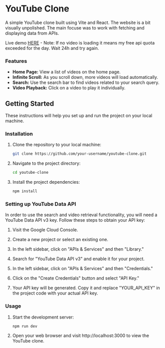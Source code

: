 # YouTube Clone

A simple YouTube clone built using Vite and React.
The website is a bit visually unpolished. The main focuse was to work with fetching and displaying data from APIs.

Live demo [HERE](https://stefanpython.github.io/youtube-clone/) - Note: If no video is loading it means my free api quota exceeded for the day.
Wait 24h and try again.

### Features

- **Home Page:** View a list of videos on the home page.
- **Infinite Scroll:** As you scroll down, more videos will load automatically.
- **Search:** Use the search bar to find videos related to your search query.
- **Video Playback:** Click on a video to play it individually.

## Getting Started

These instructions will help you set up and run the project on your local machine.

### Installation

1. Clone the repository to your local machine:

   ```bash
   git clone https://github.com/your-username/youtube-clone.git
   ```

2. Navigate to the project directory:
   ```bash
   cd youtube-clone
   ```
3. Install the project dependencies:
   ```bash
   npm install
   ```

### Setting up YouTube Data API

In order to use the search and video retrieval functionality, you will need a YouTube Data API v3 key. Follow these steps to obtain your API key:

1. Visit the Google Cloud Console.

2. Create a new project or select an existing one.

3. In the left sidebar, click on "APIs & Services" and then "Library."

4. Search for "YouTube Data API v3" and enable it for your project.

5. In the left sidebar, click on "APIs & Services" and then "Credentials."

6. Click on the "Create Credentials" button and select "API Key."

7. Your API key will be generated. Copy it and replace "YOUR_API_KEY" in the project code with your actual API key.

### Usage

1. Start the development server:
   ```bash
   npm run dev
   ```
2. Open your web browser and visit http://localhost:3000 to view the YouTube clone.
